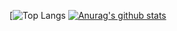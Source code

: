 [![Top Langs](https://github-readme-stats.vercel.app/api/top-langs/?username=gmu1026&layout=compact)
[![Anurag's github stats](https://github-readme-stats.vercel.app/api?username=gmu1026&show_icons=true&theme=radical)](https://github.com/anuraghazra/github-readme-stats)

<!--
**gmu1026/gmu1026** is a ✨ _special_ ✨ repository because its `README.md` (this file) appears on your GitHub profile.

Here are some ideas to get you started:

- 🔭 I’m currently working on ...
- 🌱 I’m currently learning ...
- 👯 I’m looking to collaborate on ...
- 🤔 I’m looking for help with ...
- 💬 Ask me about ...
- 📫 How to reach me: ...
- 😄 Pronouns: ...
- ⚡ Fun fact: ...
-->
